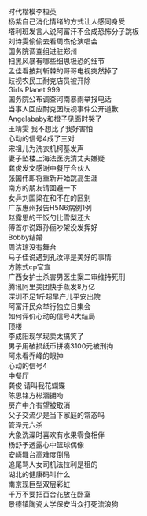 时代楷模李桓英  
杨紫自己消化情绪的方式让人感同身受  
塔利班发言人说阿富汗不会成恐怖分子跳板  
刘诗雯偷偷去看周杰伦演唱会  
国务院调查组进驻郑州  
扫黑风暴有哪些细思极恐的细节  
孟佳看披荆斩棘的哥哥电视突然掉了  
歧视农民工耐克店员被开除  
Girls Planet 999  
国务院公布调查河南暴雨举报电话  
当事人回应耐克因歧视事件公开道歉  
Angelababy和橙子见面时哭了  
王靖雯 我不想比了我好害怕  
心动的信号4成了三对  
宋祖儿为洗衣机柯基发声  
妻子坠楼上海法医洗清丈夫嫌疑  
龚俊发文感谢中餐厅合伙人  
张国伟即将重新开始跳高生涯  
南方的朋友请回避一下  
女乒刘国梁在和不在的区别  
广东惠州报告H5N6病例1例  
赵露思的干饭勺比雪梨还大  
傅首尔说跟孙俪吵架没发挥好  
Bobby结婚  
周洁琼没有舞台  
马子佳说遇到孔汝淳是美好的事情  
方陈式cp官宣  
广西女护士杀害男医生案二审维持死刑  
腾讯阿里美团快手蒸发8万亿  
深圳不足1斤超早产儿平安出院  
阿富汗民众举行独立日集会  
如何评价心动的信号4大结局  
顶楼  
李成阳现学现卖太搞笑了  
男子用破损纸币拼凑3100元被刑拘  
阿朱看乔峰的眼神  
心动的信号4  
中餐厅  
龚俊 请叫我花蝴蝶  
陈思铭方彬涵拥吻  
房产中介有望被取消  
父子交流少是当下家庭的常态吗  
管泽元六杀  
大象洗澡时喜欢有水果零食相伴  
杨舒予透露心中篮球偶像  
安崎舞台高难度倒吊  
追尾骂人女司机法拉利是租的  
湖北的健康码叫什么  
南京现巨型双层彩虹  
千万不要把百合花放在卧室  
景德镇陶瓷大学保安当众打死流浪狗  
